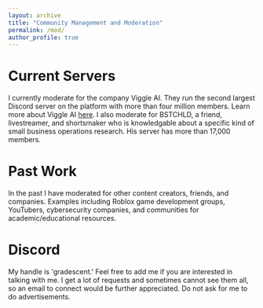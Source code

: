```yaml
---
layout: archive
title: "Community Management and Moderation"
permalink: /mod/
author_profile: true
---
```

Current Servers
=====
I currently moderate for the company Viggle AI. They run the second largest Discord server on the platform with more than four million members. Learn more about Viggle AI [here](https://viggle.ai).
I also moderate for BSTCHLD, a friend, livestreamer, and shortsmaker who is knowledgable about a specific kind of small business operations research. His server has more than 17,000 members.

Past Work
=====
In the past I have moderated for other content creators, friends, and companies. Examples including Roblox game development groups, YouTubers, cybersecurity companies, and communities for academic/educational resources.

Discord
=====
My handle is 'gradescent.' Feel free to add me if you are interested in talking with me. I get a lot of requests and sometimes cannot see them all, so an email to connect would be further appreciated. Do not ask for me to do advertisements.
